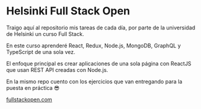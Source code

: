 # Helsinki Full Stack Open

Traigo aquí al repositorio mis tareas de cada día, por parte de la universidad de Helsinki un curso Full Stack.

En este curso aprenderé React, Redux, Node.js, MongoDB, GraphQL y TypeScript de una sola vez.

El enfoque principal es crear aplicaciones de una sola página con ReactJS que usan REST API creadas con Node.js.

En la mismo repo cuento con los ejercicios que van entregando para la puesta en práctica 😎

[fullstackopen.com](https://fullstackopen.com/es/)
